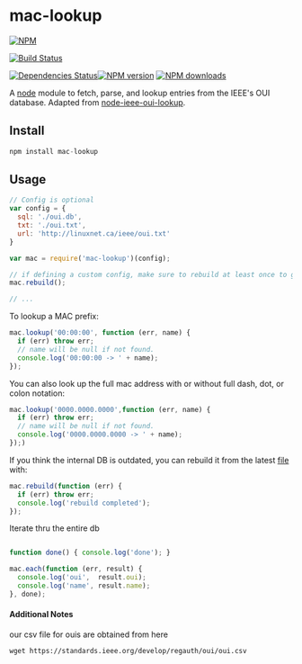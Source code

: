 # mac-lookup

[![NPM](https://nodei.co/npm/mac-lookup.png?downloads=true&downloadRank=true&stars=true)](https://nodei.co/npm/mac-lookup/)

[![Build Status](https://travis-ci.org/scr1p7ed/mac-lookup.svg?branch=master)](https://travis-ci.org/scr1p7ed/mac-lookup)

[![Dependencies Status](https://david-dm.org/scr1p7ed/mac-lookup.svg)](https://david-dm.org/scr1p7ed/mac-lookup)<span class="badge-npmversion"><a href="https://npmjs.org/package/mac-lookup" title="View this project on NPM"><img src="https://img.shields.io/npm/v/mac-lookup.svg" alt="NPM version" /></a></span>
<span class="badge-npmdownloads"><a href="https://npmjs.org/package/mac-lookup" title="View this project on NPM"><img src="https://img.shields.io/npm/dm/mac-lookup.svg" alt="NPM downloads" /></a></span>

A [node](http://nodejs.org)  module to fetch, parse, and lookup entries from the IEEE's OUI database. Adapted from [node-ieee-oui-lookup](https://github.com/mrose17/node-ieee-oui-lookup).



Install
-------

```js
npm install mac-lookup
```


Usage
-----

```js
// Config is optional
var config = {
  sql: './oui.db',
  txt: './oui.txt',
  url: 'http://linuxnet.ca/ieee/oui.txt'
}

var mac = require('mac-lookup')(config);

// if defining a custom config, make sure to rebuild at least once to generate sqlite3 db
mac.rebuild();

// ...
```

To lookup a MAC prefix:
```js
mac.lookup('00:00:00', function (err, name) {
  if (err) throw err;
  // name will be null if not found.
  console.log('00:00:00 -> ' + name);
});
```

You can also look up the full mac address with or without full dash, dot, or colon notation:
```js
mac.lookup('0000.0000.0000',function (err, name) {
  if (err) throw err;
  // name will be null if not found.
  console.log('0000.0000.0000 -> ' + name);
});)
```

If you think the internal DB is outdated, you can rebuild it from the latest [file](http://linuxnet.ca/ieee/oui.txt) with:
```js
mac.rebuild(function (err) {
  if (err) throw err;
  console.log('rebuild completed');
});
```

Iterate thru the entire db
```js

function done() { console.log('done'); }

mac.each(function (err, result) {
  console.log('oui',  result.oui);
  console.log('name', result.name);
}, done);

```


#### Additional Notes
our csv file for ouis are obtained from here
```
wget https://standards.ieee.org/develop/regauth/oui/oui.csv
```